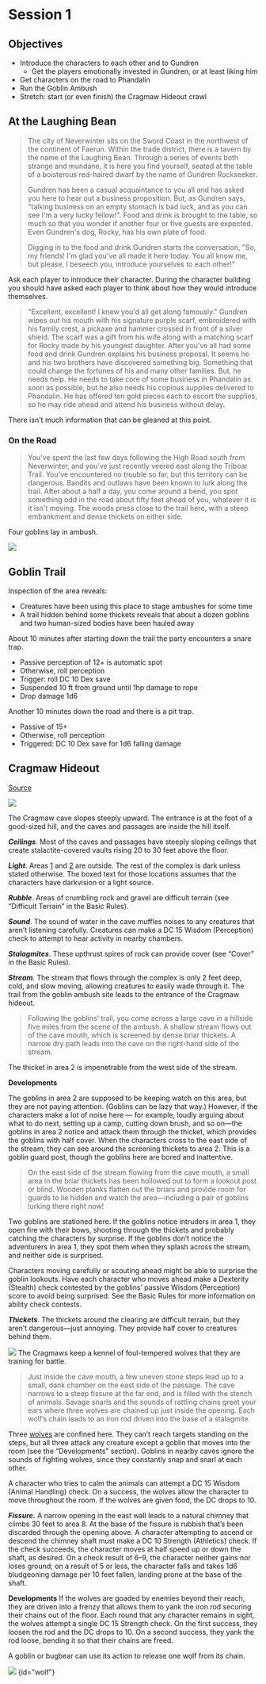# Session 1

## Objectives
- Introduce the characters to each other and to Gundren
  - Get the players emotionally invested in Gundren, or at least liking him
- Get characters on the road to Phandalin
- Run the Goblin Ambush
- Stretch: start (or even finish) the Cragmaw Hideout crawl

## At the Laughing Bean
> The city of Neverwinter sits on the Sword Coast in the northwest of the continent of Faerun. Within the trade district, there is a tavern by the name of the Laughing Bean. Through a series of events both strange and mundane, it is here you find yourself, seated at the table of a boisterous red-haired dwarf by the name of Gundren Rockseeker. 
> 
> Gundren has been a casual acquaintance to you all and has asked you here to hear out a business proposition. But, as Gundren says, "talking business on an empty stomach is bad luck, and as you can see I'm a very lucky fellow!". Food and drink is brought to the table, so much so that you wonder if another four or five guests are expected. Even Gundren's dog, Rocky, has his own plate of food. 
> 
> Digging in to the food and drink Gundren starts the conversation, "So, my friends! I'm glad you've all made it here today. You all know me, but please, I beseech you, introduce yourselves to each other!"

Ask each player to introduce their character. During the character building you should have asked each player to think about how they would introduce themselves.

> "Excellent, excellent! I knew you'd all get along famously." Gundren wipes out his mouth with his signature purple scarf, embroidered with his family crest, a pickaxe and hammer crossed in front of a silver shield. The scarf was a gift from his wife along with a matching scarf for Rocky made by his youngest daughter.
> After you've all had some food and drink Gundren explains his business proposal. It seems he and his two brothers have discovered something big. Something that could change the fortunes of his and many other families. But, he needs help. He needs to take core of some business in Phandalin as soon as possible, but he also needs his copious supplies delivered to Phandalin. He has offered ten gold pieces each to escort the supplies, so he may ride ahead and attend his business without delay. 

There isn't much information that can be gleaned at this point.

### On the Road
> You’ve spent the last few days following the High Road south from Neverwinter, and you’ve just recently veered east along the Triboar Trail. You’ve encountered no trouble so far, but this territory can be dangerous. Bandits and outlaws have been known to lurk along the trail. After about a half a day, you come around a bend, you spot something odd in the road about fifty feet ahead of you, whatever it is it isn't moving. The woods press close to the trail here, with a steep embankment and dense thickets on either side.

Four goblins lay in ambush.

![](goblin-stats.png)

## Goblin Trail
Inspection of the area reveals:
- Creatures have been using this place to stage ambushes for some time
- A trail hidden behind some thickets reveals that about a dozen goblins and two human-sized bodies have been hauled away

About 10 minutes after starting down the trail the party encounters a snare trap.
- Passive perception of 12+ is automatic spot
- Otherwise, roll perception
- Trigger: roll DC 10 Dex save
- Suspended 10 ft from ground until 1hp damage to rope
- Drop damage 1d6

Another 10 minutes down the road and there is a pit trap.
- Passive of 15+
- Otherwise, roll perception
- Triggered: DC 10 Dex save for 1d6 falling damage

## Cragmaw Hideout
[Source](https://www.dndbeyond.com/sources/lmop/goblin-arrows#CragmawHideout)

![](map-1.1-Cragmaw-Hideout.jpg)

<tabs>
<tab title="General Features" id="CH_0">
The Cragmaw cave slopes steeply upward. The entrance is at the foot of a good-sized hill, and the caves and passages are inside the hill itself.

**_Ceilings_**. Most of the caves and passages have steeply sloping ceilings that create stalactite-covered vaults rising 20 to 30 feet above the floor.

**_Light_**. Areas 
<a href="Session-1.md#CH_1" target-switcher-key="fml1">1</a> 
and [2](#CH_2) are outside. The rest of the complex is dark unless stated otherwise. The boxed text for those locations assumes that the characters have darkvision or a light source.

**_Rubble_**. Areas of crumbling rock and gravel are difficult terrain (see “Difficult Terrain” in the Basic Rules).

**_Sound_**. The sound of water in the cave muffles noises to any creatures that aren’t listening carefully. Creatures can make a DC 15 Wisdom (Perception) check to attempt to hear activity in nearby chambers.

**_Stalagmites_**. These upthrust spires of rock can provide cover (see “Cover” in the Basic Rules).

**_Stream_**. The stream that flows through the complex is only 2 feet deep, cold, and slow moving, allowing creatures to easily wade through it.
</tab>
<tab title="1. Cave Mouth" id="CH_1">
The trail from the goblin ambush site leads to the entrance of the Cragmaw hideout.

> Following the goblins’ trail, you come across a large cave in a hillside five miles from the scene of the ambush. A shallow stream flows out of the cave mouth, which is screened by dense briar thickets. A narrow dry path leads into the cave on the right-hand side of the stream.

The thicket in area 2 is impenetrable from the west side of the stream.

**Developments**

The goblins in area 2 are supposed to be keeping watch on this area, but they are not paying attention. (Goblins can be lazy that way.) However, if the characters make a lot of noise here — for example, loudly arguing about what to do next, setting up a camp, cutting down brush, and so on—the goblins in area 2 notice and attack them through the thicket, which provides the goblins with half cover.
</tab>
<tab title="2. Goblin Blind" id="CH_2">
When the characters cross to the east side of the stream, they can see around the screening thickets to area 2. This is a goblin guard post, though the goblins here are bored and inattentive.

> On the east side of the stream flowing from the cave mouth, a small area in the briar thickets has been hollowed out to form a lookout post or blind. Wooden planks flatten out the briars and provide room for guards to lie hidden and watch the area—including a pair of goblins lurking there right now!

Two goblins are stationed here. If the goblins notice intruders in area 1, they open fire with their bows, shooting through the thickets and probably catching the characters by surprise. If the goblins don’t notice the adventurers in area 1, they spot them when they splash across the stream, and neither side is surprised.

Characters moving carefully or scouting ahead might be able to surprise the goblin lookouts. Have each character who moves ahead make a Dexterity (Stealth) check contested by the goblins’ passive Wisdom (Perception) score to avoid being surprised. See the Basic Rules for more information on ability check contests.

**_Thickets_**. The thickets around the clearing are difficult terrain, but they aren’t dangerous—just annoying. They provide half cover to creatures behind them.

![](goblin-stats.png)
</tab>
<tab title="3. Kennel" id="CH_3">
The Cragmaws keep a kennel of foul-tempered wolves that they are training for battle.

> Just inside the cave mouth, a few uneven stone steps lead up to a small, dank chamber on the east side of the passage. The cave narrows to a steep fissure at the far end, and is filled with the stench of animals. Savage snarls and the sounds of rattling chains greet your ears where three wolves are chained up just inside the opening. Each wolf’s chain leads to an iron rod driven into the base of a stalagmite.

Three [wolves](Session-1.md#wolf) are confined here. They can’t reach targets standing on the steps, but all three attack any creature except a goblin that moves into the room (see the “Developments” section). Goblins in nearby caves ignore the sounds of fighting wolves, since they constantly snap and snarl at each other.

A character who tries to calm the animals can attempt a DC 15 Wisdom (Animal Handling) check. On a success, the wolves allow the character to move throughout the room. If the wolves are given food, the DC drops to 10.

**_Fissure._** A narrow opening in the east wall leads to a natural chimney that climbs 30 feet to area 8. At the base of the fissure is rubbish that’s been discarded through the opening above. A character attempting to ascend or descend the chimney shaft must make a DC 10 Strength (Athletics) check. If the check succeeds, the character moves at half speed up or down the shaft, as desired. On a check result of 6–9, the character neither gains nor loses ground; on a result of 5 or less, the character falls and takes 1d6 bludgeoning damage per 10 feet fallen, landing prone at the base of the shaft.

**Developments**
If the wolves are goaded by enemies beyond their reach, they are driven into a frenzy that allows them to yank the iron rod securing their chains out of the floor. Each round that any character remains in sight, the wolves attempt a single DC 15 Strength check. On the first success, they loosen the rod and the DC drops to 10. On a second success, they yank the rod loose, bending it so that their chains are freed.

A goblin or bugbear can use its action to release one wolf from its chain.

![](wolf-stats.png) {id="wolf"}
</tab>
<tab title="4. Step Passage"></tab>
<tab title="5. Overpass"></tab>
<tab title="6. Goblin Den"></tab>
<tab title="7. Twin Pools Cave"></tab>
<tab title="8. Klarg's Cave"></tab>
</tabs>
